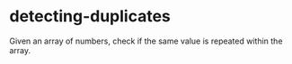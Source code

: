 # detecting-duplicates
Given an array of numbers, check if the same value is repeated within the array.
